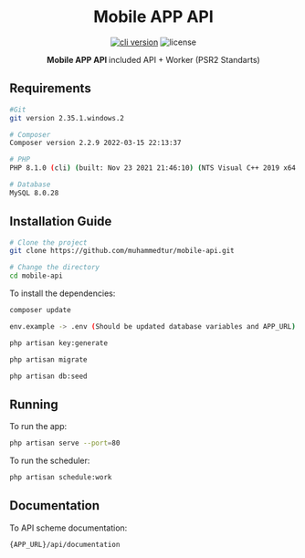 <h1 align="center">
  Mobile APP API
</h1>

<p align="center"><a href="https://github.com/muhammedtur/mobile-api/releases" target="_blank"><img src="https://img.shields.io/badge/version-v1.0-blue?style=for-the-badge&logo=none" alt="cli version" /></a>&nbsp;<img src="https://img.shields.io/badge/license-apache_2.0-red?style=for-the-badge&logo=none" alt="license" /></p>
<p align="center"><b>Mobile APP API </b> included API + Worker (PSR2 Standarts)</p>

## Requirements

```bash
#Git
git version 2.35.1.windows.2

# Composer
Composer version 2.2.9 2022-03-15 22:13:37

# PHP
PHP 8.1.0 (cli) (built: Nov 23 2021 21:46:10) (NTS Visual C++ 2019 x64

# Database
MySQL 8.0.28
```

## Installation Guide

```bash
# Clone the project
git clone https://github.com/muhammedtur/mobile-api.git

# Change the directory
cd mobile-api
```

To install the dependencies:

```bash
composer update

env.example -> .env (Should be updated database variables and APP_URL)

php artisan key:generate

php artisan migrate

php artisan db:seed
```

## Running

To run the app:

```bash
php artisan serve --port=80
```

To run the scheduler:

```bash
php artisan schedule:work
```

## Documentation

To API scheme documentation:

```bash
{APP_URL}/api/documentation
```
